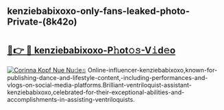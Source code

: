 ## kenziebabixoxo-only-fans​-leaked-photo​-Private-(8k42o)


# <h2><a href="https://mediaupload.pro?title=kenziebabixoxo&ref=git">🔗👉 🔴 kenziebabixoxo-P𝚑ot𝚘𝚜-V𝚒d𝚎o</a></h2>

[![Corinna Kopf Nue Nu𝚍e𝚜](https://i.imgur.com/0qMVB7G.gif)](https://mediaupload.pro?title=kenziebabixoxo&ref=git)
Online-influencer-kenziebabixoxo,known-for-publishing-dance-and-lifestyle-content,-including-performances-and-vlogs-on-social-media-platforms.Brilliant-ventriloquist-assistant-kenziebabixoxo,celebrated-for-their-exceptional-abilities-and-accomplishments-in-assisting-ventriloquists.  